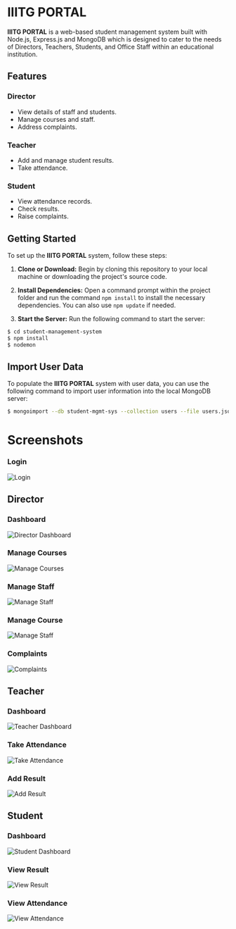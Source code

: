 # IIITG PORTAL

**IIITG PORTAL** is a web-based student management system built with Node.js, Express.js and MongoDB which is designed to cater to the needs of Directors, Teachers, Students, and Office Staff within an educational institution.

## Features

### Director
- View details of staff and students.
- Manage courses and staff.
- Address complaints.

### Teacher
- Add and manage student results.
- Take attendance.

### Student
- View attendance records.
- Check results.
- Raise complaints.

## Getting Started

To set up the **IIITG PORTAL** system, follow these steps:

1. **Clone or Download:** Begin by cloning this repository to your local machine or downloading the project's source code.

2. **Install Dependencies:** Open a command prompt within the project folder and run the command `npm install` to install the necessary dependencies. You can also use `npm update` if needed.

3. **Start the Server:** Run the following command to start the server:
```sh
$ cd student-management-system
$ npm install
$ nodemon
```

## Import User Data

To populate the **IIITG PORTAL** system with user data, you can use the following command to import user information into the local MongoDB server:

```sh
$ mongoimport --db student-mgmt-sys --collection users --file users.json
```

# Screenshots

### Login
![Login](screenshots/login.png)

## Director

### Dashboard
![Director Dashboard](screenshots/admin_dashboard.png)

### Manage Courses
![Manage Courses](screenshots/manage_courses.png)

### Manage Staff
![Manage Staff](screenshots/manage_staff.png)

### Manage Course
![Manage Staff](screenshots/manage_course.png)

### Complaints
![Complaints](screenshots/complaints.png)

## Teacher

### Dashboard
![Teacher Dashboard](screenshots/faculty_dashboard.png)

### Take Attendance
![Take Attendance](screenshots/take_attendence.png)

### Add Result
![Add Result](screenshots/add_result.png)

## Student

### Dashboard
![Student Dashboard](screenshots/student_dashboard.png)

### View Result
![View Result](screenshots/view_result.png)

### View Attendance
![View Attendance](screenshots/attendence.png)


